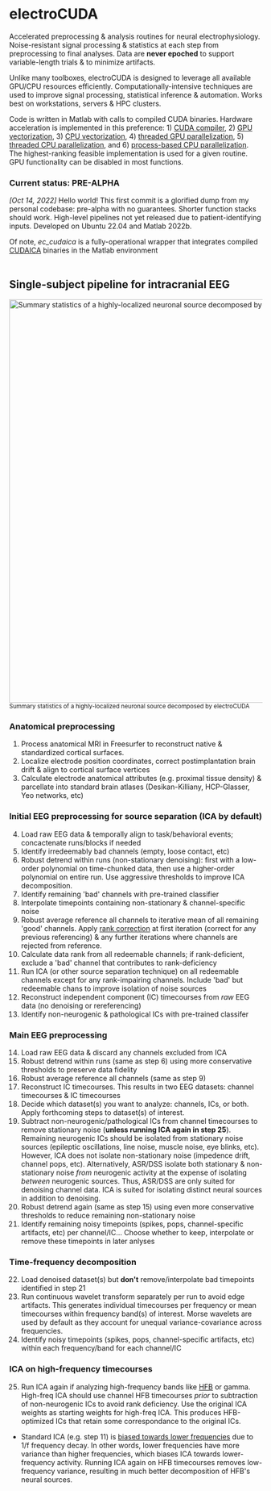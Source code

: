 # electroCUDA
Accelerated preprocessing & analysis routines for neural electrophysiology. Noise-resistant signal processing & statistics at each step from preprocessing to final analyses. Data are **never epoched** to support variable-length trials & to minimize artifacts. 

Unlike many toolboxes, electroCUDA is designed to leverage all available GPU/CPU resources efficiently. Computationally-intensive techniques are used to improve signal processing, statistical inference & automation. Works best on workstations, servers & HPC clusters.

Code is written in Matlab with calls to compiled CUDA binaries. Hardware acceleration is implemented in this preference: 1) [CUDA compiler](https://docs.nvidia.com/cuda/cuda-compiler-driver-nvcc/index.html), 2) [GPU vectorization](https://www.mathworks.com/help/parallel-computing/gpuarray.arrayfun.html), 3) [CPU vectorization](https://www.mathworks.com/help/matlab/matlab_prog/vectorization.html), 4) [threaded GPU parallelization](https://www.mathworks.com/help/parallel-computing/run-matlab-functions-on-a-gpu.html), 5) [threaded CPU parallelization](https://www.mathworks.com/help/parallel-computing/parallel.threadpool.html), and 6) [process-based CPU parallelization](https://www.mathworks.com/help/parallel-computing/choose-between-thread-based-and-process-based-environments.html). The highest-ranking feasible implementation is used for a given routine. GPU functionality can be disabled in most functions.

### Current status: PRE-ALPHA
*[Oct 14, 2022]* Hello world! This first commit is a glorified dump from my personal codebase: pre-alpha with no guarantees. Shorter function stacks should work. High-level pipelines not yet released due to patient-identifying inputs. Developed on Ubuntu 22.04 and Matlab 2022b.

Of note, *ec_cudaica* is a fully-operational wrapper that integrates compiled [CUDAICA](https://doi.org/10.1155/2012/206972) binaries in the Matlab environment
<br>
<br>

## Single-subject pipeline for intracranial EEG

<a href="https://i.ibb.co/Q9YQg17/s38-ic84-spec.jpg"><img src="https://i.ibb.co/Q9YQg17/s38-ic84-spec.jpg" alt="Summary statistics of a highly-localized neuronal source decomposed by electroCUDA" width="800"/></a>
<br><sub> Summary statistics of a highly-localized neuronal source decomposed by electroCUDA </sub>

### Anatomical preprocessing
1. Process anatomical MRI in Freesurfer to reconstruct native & standardized cortical surfaces.
2. Localize electrode position coordinates, correct postimplantation brain drift & align to cortical surface vertices
3. Calculate electrode anatomical attributes (e.g. proximal tissue density) & parcellate into standard brain atlases (Desikan-Killiany, HCP-Glasser, Yeo networks, etc)

### Initial EEG preprocessing for source separation (ICA by default)
4. Load raw EEG data & temporally align to task/behavioral events; concactenate runs/blocks if needed
5. Identify irredeemably bad channels (empty, loose contact, etc)
6. Robust detrend within runs (non-stationary denoising): first with a low-order polynomial on time-chunked data, then use a higher-order polynomial on entire run. Use aggressive thresholds to improve ICA decomposition.
7. Identify remaining 'bad' channels with pre-trained classifier
8. Interpolate timepoints containing non-stationary & channel-specific noise
9. Robust average reference all channels to iterative mean of all remaining 'good' channels. Apply [rank correction](https://sccn.ucsd.edu/wiki/Makoto%27s_preprocessing_pipeline#Why_should_we_add_zero-filled_channel_before_average_referencing.3F_.2808.2F09.2F2020_Updated.3B_prayer_for_Nagasaki.29) at first iteration (correct for any previous referencing) & any further iterations where channels are rejected from reference.
10. Calculate data rank from all redeemable channels; if rank-deficient, exclude a 'bad' channel that contributes to rank-deficiency
11. Run ICA (or other source separation technique) on all redeemable channels except for any rank-impairing channels. Include 'bad' but redeemable chans to improve isolation of noise sources 
12. Reconstruct independent component (IC) timecourses from *raw* EEG data (no denoising or rereferencing)
13. Identify non-neurogenic & pathological ICs with pre-trained classifer

### Main EEG preprocessing
14. Load raw EEG data & discard any channels excluded from ICA 
15. Robust detrend within runs (same as step 6) using more conservative thresholds to preserve data fidelity 
16. Robust average reference all channels (same as step 9)
17. Reconstruct IC timecourses. This results in two EEG datasets: channel timecourses & IC timecourses
18. Decide which dataset(s) you want to analyze: channels, ICs, or both. Apply forthcoming steps to dataset(s) of interest.
19. Subtract non-neurogenic/pathological ICs from channel timecourses to remove stationary noise (**unless running ICA again in step 25**). Remaining neurogenic ICs should be isolated from stationary noise sources (epileptic oscillations, line noise, muscle noise, eye blinks, etc). However, ICA does not isolate non-stationary noise (impedence drift, channel pops, etc). Alternatively, ASR/DSS isolate both stationary & non-stationary noise *from* neurogenic activity at the expense of isolating *between* neurogenic sources. Thus, ASR/DSS are only suited for denoising channel data. ICA is suited for isolating distinct neural sources in addition to denoising.
20. Robust detrend again (same as step 15) using even more conservative thresholds to reduce remaining non-stationary noise
21. Identify remaining noisy timepoints (spikes, pops, channel-specific artifacts, etc) per channel/IC... Choose whether to keep, interpolate or remove these timepoints in later anlyses

### Time-frequency decomposition
22. Load denoised dataset(s) but **don't** remove/interpolate bad timepoints identified in step 21
23. Run continuous wavelet transform separately per run to avoid edge artifacts. This generates individual timecourses per frequency or mean timecourses within frequency band(s) of interest. Morse wavelets are used by default as they account for unequal variance-covariance across frequencies.
24. Identify noisy timepoints (spikes, pops, channel-specific artifacts, etc) within each frequency/band for each channel/IC

### ICA on high-frequency timecourses
25. Run ICA again if analyzing high-frequency bands like [HFB](https://www.ncbi.nlm.nih.gov/pmc/articles/PMC6632564/) or gamma. High-freq ICA should use channel HFB timecourses *prior* to subtraction of non-neurogenic ICs to avoid rank deficiency. Use the original ICA weights as starting weights for high-freq ICA. This produces HFB-optimized ICs that retain some correspondance to the original ICs.

- Standard ICA (e.g. step 11) is [biased towards lower frequencies](https://sccn.ucsd.edu/mediawiki/images/0/09/IcaRejectionLabPresentation_updated.pdf) due to 1/f frequency decay. In other words, lower frequencies have more variance than higher frequencies, which biases ICA towards lower-frequency activity. Running ICA again on HFB timecourses removes low-frequency variance, resulting in much better decomposition of HFB's neural sources.
